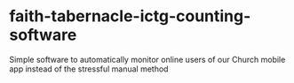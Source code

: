 # faith-tabernacle-ictg-counting-software
Simple software to automatically monitor online users of our Church mobile app instead of the stressful manual method
